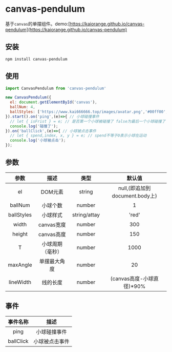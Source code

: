 # canvas-pendulum

基于`canvas`的单摆组件。demo:[https://kaiorange.github.io/canvas-pendulum](https://kaiorange.github.io/canvas-pendulum)

## 安装 ##

```shell
npm install canvas-pendulum
```


## 使用 ##

```JavaScript
import CanvasPendulum from 'canvas-pendulum'

new CanvasPendulum({
  el: document.getElementById('canvas'),
  ballNum: 4,
  ballStyles: ['https://www.kai666666.top/images/avatar.png','#00ff00','orange','transparent']
}).start().on('ping',(e)=>{ // 小球碰撞事件
  // let { isFrist } = e; // 是否第一个小球被碰撞了 false为最后一个小球碰撞了
  console.log('碰撞了');
}).on('ballClick',(e)=>{ // 小球被点击事件
  // let { spend,index, x, y } = e; // spend不等于0表示小球在运动
  console.log('小球被点击');
});
```

## 参数 ##

| 参数        | 描述           | 类型         | 默认值                        |
| :----:     | :----:        | :----:       | :----:                       |
| el         | DOM元素        | string       | null,(即追加到document.body上) |
| ballNum    | 小球个数        | number       | 1                            |
| ballStyles | 小球样式        | string/attay | 'red'                        |
| width      | canvas宽度     | number       | 300                          |
| height     | canvas高度     | number       | 150                          |
| T          | 小球周期（毫秒） | number       | 1000                         |
| maxAngle   | 单摆最大角度    | number        | 20                          |
| lineWidth  | 线的长度        | number       | (canvas高度-小球直径)*90%      |

## 事件 ##

| 事件名称        | 描述           |
| :----:         | :----:        |
| ping           | 小球碰撞事件    |
| ballClick      | 小球被点击事件  |
